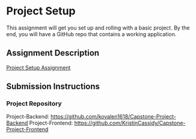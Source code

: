 # Project Setup
This assignment will get you set up and rolling with a basic project. By the end, you will have a GitHub repo that contains a working application.

## Assignment Description
[Project Setup Assignment](https://education.launchcode.org/liftoff/modules/assignments/project-setup)

## Submission Instructions

### Project Repository
Project-Backend: https://github.com/kovalen1618/Capstone-Project-Backend
Project-Frontend: https://github.com/KristinCassidy/Capstone-Project-Frontend
